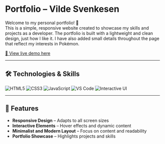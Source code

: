 # Portfolio – Vilde Svenkesen

Welcome to my personal portfolio! 🎨  
This is a simple, responsive website created to showcase my skills and projects as a developer. The portfolio is built with a lightweight and clean design, just how I like it. I have also added small details throughout the page that reflect my interests in Pokémon.  

[🔗 View live demo here](https://portfolio-vildesvenkesen.vercel.app)

---

## 🛠️ Technologies & Skills

![HTML5](https://img.shields.io/badge/HTML5-E34F26?style=for-the-badge&logo=html5&logoColor=white)
![CSS3](https://img.shields.io/badge/CSS3-1572B6?style=for-the-badge&logo=css3&logoColor=white)
![JavaScript](https://img.shields.io/badge/JavaScript-F7DF1E?style=for-the-badge&logo=javascript&logoColor=black)
![VS Code](https://img.shields.io/badge/VS%20Code-007ACC?style=for-the-badge&logo=visual-studio-code&logoColor=white)
![Interactive UI](https://img.shields.io/badge/Interactive-UI-F9A825?style=for-the-badge)

---

## 🚀 Features

- **Responsive Design** – Adapts to all screen sizes
- **Interactive Elements** – Hover effects and dynamic content
- **Minimalist and Modern Layout** – Focus on content and readability
- **Portfolio Showcase** – Highlights projects and skills
